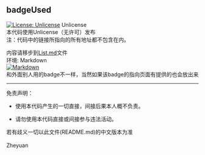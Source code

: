 ## badgeUsed
[![License: Unlicense](https://img.shields.io/badge/License-Unlicense-e0e0e0)](http://unlicense.org/) Unlicense<br>
本代码使用Unlicense（无许可）发布<br>
注：代码中的链接所指向的所有地址都不包含在内。<br>

内容请移步到[List.md](https://github.com/Tinpa/badgesUsed/blob/main/List.md)文件<br>
环境: Markdown<br>
[![Markdown](https://img.shields.io/badge/language-Markdown-black.svg)](https://daringfireball.net/projects/markdown/)<br>
和外面别人用的badge不一样，当然如果该badge的指向页面有提供的也会放出来

****

免责声明：

* 使用本代码产生的一切直接，间接后果本人概不负责。

* 请勿使用本代码直接或间接参与违法活动。

若有歧义一切以此文件(README.md)的中文版本为准<br>
<br>
Zheyuan
